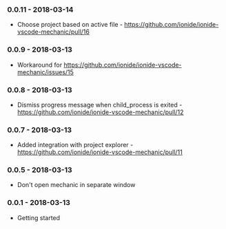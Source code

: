### 0.0.11 - 2018-03-14
* Choose project based on active file - https://github.com/ionide/ionide-vscode-mechanic/pull/16

### 0.0.9 - 2018-03-13
* Workaround for https://github.com/ionide/ionide-vscode-mechanic/issues/15

### 0.0.8 - 2018-03-13
* Dismiss progress message when child_process is exited - https://github.com/ionide/ionide-vscode-mechanic/pull/12

### 0.0.7 - 2018-03-13
* Added integration with project explorer - https://github.com/ionide/ionide-vscode-mechanic/pull/11

### 0.0.5 - 2018-03-13
* Don't open mechanic in separate window

### 0.0.1 - 2018-03-13
* Getting started